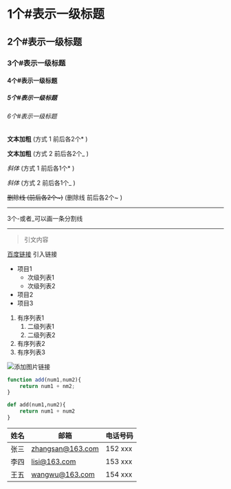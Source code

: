 #                   1个#表示一级标题
##                  2个#表示一级标题
###                 3个#表示一级标题
####                4个#表示一级标题
#####               5个#表示一级标题
######              6个#表示一级标题

**文本加粗**            (方式 1 前后各2个* )

__文本加粗__            (方式 2 前后各2个_ )

*斜体*                  (方式 1 前后各1个* ) 

_斜体_                  (方式 2 前后各1个_ )         


~~删除线 (前后各2个~)~~  (删除线 前后各2个~ )

---
3个-或者_可以画一条分割线
___

>引文内容

[百度链接](https://www.baidu.com/)  引入链接 

* 项目1
  * 次级列表1
  * 次级列表2
* 项目2
* 项目3

1. 有序列表1
   1. 二级列表1
   2. 二级列表2
2. 有序列表2
3. 有序列表3

![添加图片链接](https://upload.wikimedia.org/wikipedia/commons/thumb/4/48/Markdown-mark.svg/263px-Markdown-mark.svg.png)

```javascript
function add(num1,num2){
    return num1 + nm2;
}
```

```python
def add(num1,num2){
    return num1 + num2
}
```
<!-- 创建表格 -->
| 姓名 | 邮箱             | 电话号码 |
| ---- | ---------------- | -------- |
| 张三 | zhangsan@163.com | 152 xxx  |
| 李四 | lisi@163.com     | 153 xxx  |
| 王五 | wangwu@163.com   | 154 xxx  |